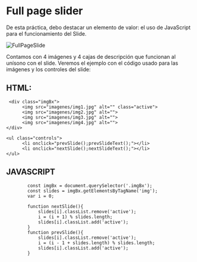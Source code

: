 # Full page slider

De esta práctica, debo destacar un elemento de valor: el uso de JavaScript para el funcionamiento del Slide.

![FullPageSlide](https://user-images.githubusercontent.com/82242888/115339803-c4e5c380-a1a5-11eb-82d4-b6f31f701d22.gif)


Contamos con 4 imágenes y 4 cajas de descripción que funcionan al unísono con el slide. Veremos el ejemplo con el código usado para las imágenes y los controles del slide:

## HTML:

```
 <div class="imgBx">
      <img src="imagenes/img1.jpg" alt="" class="active">
      <img src="imagenes/img2.jpg" alt="">
      <img src="imagenes/img3.jpg" alt="">
      <img src="imagenes/img4.jpg" alt="">
</div>
```

```
<ul class="controls">
      <li onclick="prevSlide();prevSlideText();"></li>
      <li onclick="nextSlide();nextSlideText();"></li>
</ul>
```
## JAVASCRIPT

```
        const imgBx = document.querySelector('.imgBx');
        const slides = imgBx.getElementsByTagName('img');
        var i = 0;

        function nextSlide(){
            slides[i].classList.remove('active');
            i = (i + 1) % slides.length;
            slides[i].classList.add('active');
        }
        function prevSlide(){
            slides[i].classList.remove('active');
            i = (i - 1 + slides.length) % slides.length;
            slides[i].classList.add('active');
        }
```




